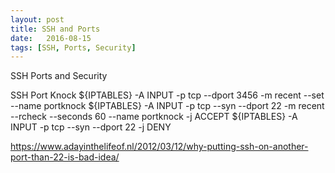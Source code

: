 ```yaml
---
layout: post
title: SSH and Ports
date:   2016-08-15
tags: [SSH, Ports, Security]
---
```

SSH Ports and Security
<!-- More -->

SSH Port Knock 
${IPTABLES} -A INPUT -p tcp --dport 3456 -m recent --set --name portknock
${IPTABLES} -A INPUT -p tcp --syn --dport 22 -m recent --rcheck --seconds 60 --name portknock -j ACCEPT
${IPTABLES} -A INPUT -p tcp --syn --dport 22 -j DENY

https://www.adayinthelifeof.nl/2012/03/12/why-putting-ssh-on-another-port-than-22-is-bad-idea/

